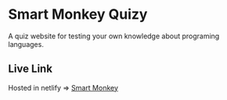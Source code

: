 # Smart Monkey Quizy

A quiz website for testing your own knowledge about programing languages.

## Live Link
Hosted in netlify => [Smart Monkey](https://willowy-fudge-6aef6b.netlify.app)